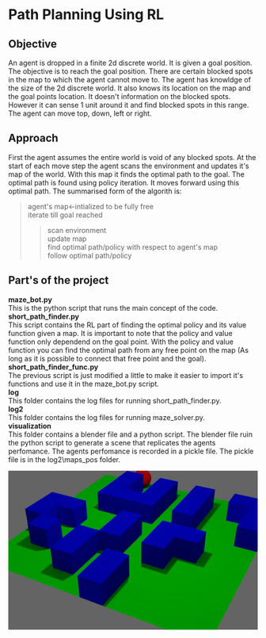 # Path Planning Using RL
## Objective
An agent is dropped in a finite 2d discrete world. It is given a goal position. The objective is to reach the goal position. There are certain blocked spots in the map to which the agent cannot move to. The agent has knowldge of the size of the 2d discrete world. It also knows its location on the map and the goal points location. It doesn't information on the blocked spots. However it can sense 1 unit around it and find blocked spots in this range. The agent can move top, down, left or right.
## Approach
First the agent assumes the entire world is void of any blocked spots. At the start of each move step the agent scans the environment and updates it's map of the world. With this map it finds the optimal path to the goal. The optimal path is found using policy iteration. It moves forward using this optimal path.
The summarised form of the algorith is:
>  agent's map<-intialized to be fully free\
>  iterate till goal reached
>>    scan environment\
>>    update map\
>>    find optimal path/policy with respect to agent's map\
>>    follow optimal path/policy
## Part's of the project
**maze_bot.py**  
This is the python script that runs the main concept of the code.  
**short_path_finder.py**  
This script contains the RL part of finding the optimal policy and its value function given a map. It is important to note that the policy and value function only dependend on the goal point. With the policy and value function you can find the optimal path from any free point on the map (As long as it is possible to connect that free point and the goal).  
**short_path_finder_func.py**  
The previous script is just modified a little to make it easier to import it's functions and use it in the maze_bot.py script.  
**log**  
This folder contains the log files for running short_path_finder.py.  
**log2**  
This folder contains the log files for running maze_solver.py.  
**visualization**  
This folder contains a blender file and a python script. The blender file ruin the python script to generate a scene that replicates the agents perfomance. The agents perfomance is recorded in a pickle file. The pickle file is in the log2\maps_pos folder.
<p align="center">
  <img src="visualization/viz_gif.gif?raw=true" alt="animated" />
</p>

